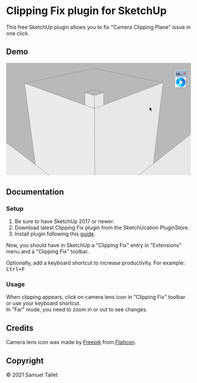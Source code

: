 # Clipping Fix plugin for SketchUp

This free SketchUp plugin allows you to fix "Camera Clipping Plane" issue in one click.

Demo
----

![Clipping Fix SketchUp Plugin Demo](https://raw.githubusercontent.com/SamuelTS/SketchUp-Clipping-Fix-Plugin/main/docs/Clipping-Fix-SketchUp-Plugin-Demo.gif)

Documentation
-------------

### Setup

1. Be sure to have SketchUp 2017 or newer.
2. Download latest Clipping Fix plugin from the SketchUcation PluginStore.
3. Install plugin following this [guide](https://www.youtube.com/watch?v=tyM5f81eRno).

Now, you should have in SketchUp a "Clipping Fix" entry in "Extensions" menu and a "Clipping Fix" toolbar.

Optionally, add a keyboard shortcut to increase productivity. For example: <kbd>Ctrl+F</kbd>

### Usage

When clipping appears, click on camera lens icon in "Clipping Fix" toolbar or use your keyboard shortcut.<br>
In "Far" mode, you need to zoom in or out to see changes.

Credits
-------

Camera lens icon was made by [Freepik](https://www.freepik.com) from [Flaticon](https://www.flaticon.com).

Copyright
---------

© 2021 Samuel Tallet
